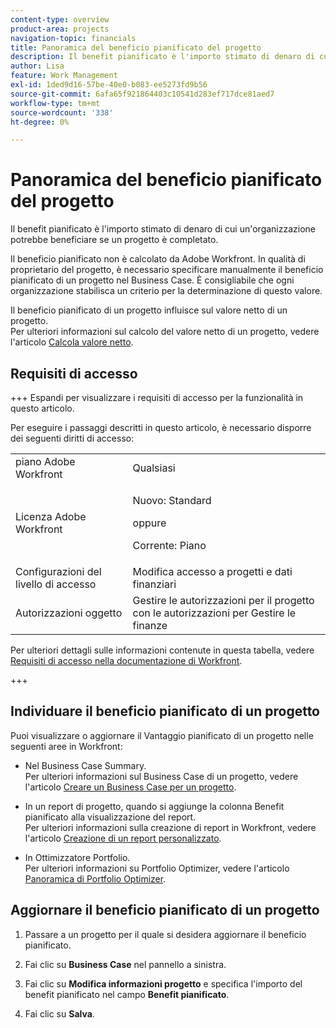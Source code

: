 ```yaml
---
content-type: overview
product-area: projects
navigation-topic: financials
title: Panoramica del beneficio pianificato del progetto
description: Il benefit pianificato è l'importo stimato di denaro di cui un'organizzazione potrebbe beneficiare se un progetto è completato.
author: Lisa
feature: Work Management
exl-id: 1ded9d16-57be-40e0-b083-ee5273fd9b56
source-git-commit: 6afa65f921864403c10541d283ef717dce81aed7
workflow-type: tm+mt
source-wordcount: '338'
ht-degree: 0%

---
```


# Panoramica del beneficio pianificato del progetto

Il benefit pianificato è l&#39;importo stimato di denaro di cui un&#39;organizzazione potrebbe beneficiare se un progetto è completato.

Il beneficio pianificato non è calcolato da Adobe Workfront. In qualità di proprietario del progetto, è necessario specificare manualmente il beneficio pianificato di un progetto nel Business Case. È consigliabile che ogni organizzazione stabilisca un criterio per la determinazione di questo valore.

Il beneficio pianificato di un progetto influisce sul valore netto di un progetto.\
Per ulteriori informazioni sul calcolo del valore netto di un progetto, vedere l&#39;articolo [Calcola valore netto](../../../manage-work/projects/project-finances/calculate-net-value.md).

## Requisiti di accesso

+++ Espandi per visualizzare i requisiti di accesso per la funzionalità in questo articolo.

Per eseguire i passaggi descritti in questo articolo, è necessario disporre dei seguenti diritti di accesso:

<table style="table-layout:auto"> 
 <col> 
 <col> 
 <tbody> 
  <tr> 
   <td role="rowheader">piano Adobe Workfront</td> 
   <td>Qualsiasi</td> 
  </tr> 
  <tr> 
   <td role="rowheader">Licenza Adobe Workfront</td> 
   <td>
   <p>Nuovo: Standard</p>
   <p>oppure</p>
   <p>Corrente: Piano</p></td>  
  </tr> 
  <tr> 
   <td role="rowheader">Configurazioni del livello di accesso</td> 
   <td>Modifica accesso a progetti e dati finanziari</td> 
  </tr> 
  <tr> 
   <td role="rowheader">Autorizzazioni oggetto</td> 
   <td>Gestire le autorizzazioni per il progetto con le autorizzazioni per Gestire le finanze</td> 
  </tr> 
 </tbody> 
</table>

Per ulteriori dettagli sulle informazioni contenute in questa tabella, vedere [Requisiti di accesso nella documentazione di Workfront](/help/quicksilver/administration-and-setup/add-users/access-levels-and-object-permissions/access-level-requirements-in-documentation.md).

+++

## Individuare il beneficio pianificato di un progetto

Puoi visualizzare o aggiornare il Vantaggio pianificato di un progetto nelle seguenti aree in Workfront:

* Nel Business Case Summary.\
  Per ulteriori informazioni sul Business Case di un progetto, vedere l&#39;articolo [Creare un Business Case per un progetto](../../../manage-work/projects/define-a-business-case/create-business-case.md).

* In un report di progetto, quando si aggiunge la colonna Benefit pianificato alla visualizzazione del report.\
  Per ulteriori informazioni sulla creazione di report in Workfront, vedere l&#39;articolo [Creazione di un report personalizzato](../../../reports-and-dashboards/reports/creating-and-managing-reports/create-custom-report.md).

* In Ottimizzatore Portfolio.\
  Per ulteriori informazioni su Portfolio Optimizer, vedere l&#39;articolo [Panoramica di Portfolio Optimizer](../../../manage-work/portfolios/portfolio-optimizer/portfolio-optimizer-overview.md).

## Aggiornare il beneficio pianificato di un progetto

1. Passare a un progetto per il quale si desidera aggiornare il beneficio pianificato.
1. Fai clic su **Business Case** nel pannello a sinistra.
1. Fai clic su **Modifica informazioni progetto** e specifica l&#39;importo del benefit pianificato nel campo **Benefit pianificato**.

1. Fai clic su **Salva**.
